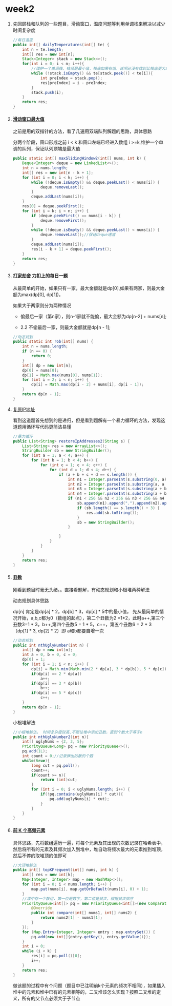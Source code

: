 # week2

1. 先回顾栈和队列的一些题目，滑动窗口，温度问题等利用单调栈来解决以减少时间复杂度

   ```java
   //每日温度
   public int[] dailyTemperatures(int[] te) {
       int n = te.length;
       int[] res = new int[n];
       Stack<Integer> stack = new Stack<>();
       for(int i = 0; i < n; i++){
           //维护一个单调栈，栈顶是最小值，栈底如果有值，说明还没有找到比栈底更大的值
           while (!stack.isEmpty() && te[stack.peek()] < te[i]){
               int preIndex = stack.pop();
               res[preIndex] = i - preIndex;
           }
           stack.push(i);
       }
       return res;
   }
   ```

2. #### [滑动窗口最大值](https://leetcode-cn.com/problems/sliding-window-maximum/)

   之前是用的双指针的方法，看了几遍用双端队列解题的思路，具体思路

   分两个阶段，窗口形成之前 i < k 和窗口左端已经进入数组 i >=k,维护一个单调的队列，保证队列顶端是最大值

   ```java
   public static int[] maxSlidingWindow2(int[] nums, int k) {
       Deque<Integer> deque = new LinkedList<>();
       int n = nums.length;
       int[] res = new int[n - k + 1];
       for (int i = 0; i < k; i++) {
           while (!deque.isEmpty() && deque.peekLast() < nums[i]) {
               deque.removeLast();
           }
           deque.addLast(nums[i]);
       }
       res[0] = deque.peekFirst();
       for (int i = k; i < n; i++) {
           if (deque.peekFirst() == nums[i - k]) {
               deque.removeFirst();
           }
           while (!deque.isEmpty() && deque.peekLast() < nums[i]) {
               deque.removeLast();//保证deque递减
           }
           deque.addLast(nums[i]);
           res[i - k + 1] = deque.peekFirst();
       }
       return res;
   }
   ```

3. #### [打家劫舍](https://leetcode-cn.com/problems/house-robber/) 力扣上的每日一题

   从最简单的开始，如果只有一家，最大金额就是dp[0],如果有两家，则最大金额为max(dp[0], dp[1])，

   如果大于两家则分为两种情况

   - 偷最后一家（第n家），则n-1家就不能偷，最大金额为dp[n-2] + nums[n];

   - 2.2 不偷最后一家，则最大金额就是dp[n - 1];

   ```java
   //动态规划
   public static int rob(int[] nums) {
       int n = nums.length;
       if (n == 0) {
           return 0;
       }
       int[] dp = new int[n];
       dp[0] = nums[0];
       dp[1] = Math.max(nums[0], nums[1]);
       for (int i = 2; i < n; i++) {
           dp[i] = Math.max(dp[i - 2] + nums[i], dp[i - 1]);
       }
       return dp[n - 1];
   }
   ```

   

4. [复原IP地址](https://leetcode-cn.com/problems/restore-ip-addresses/)

   看到这道题首先想到的是递归，但是看到题解有一个暴力循环的方法，发现这道题用循环写代码更简洁易懂	

   ```java
   //暴力循环
   public List<String> restoreIpAddresses2(String s) {
       List<String> res = new ArrayList<>();
       StringBuilder sb = new StringBuilder();
       for (int a = 1; a < 4; a++) {
           for (int b = 1; b < 4; b++) {
               for (int c = 1; c < 4; c++) {
                   for (int d = 1; d < 4; d++) {
                       if (a + b + c + d == s.length()) {
                           int n1 = Integer.parseInt(s.substring(0, a));
                           int n2 = Integer.parseInt(s.substring(a, a + b));
                           int n3 = Integer.parseInt(s.substring(a + b, a + b + c));
                           int n4 = Integer.parseInt(s.substring(a + b + c));
                           if (n1 < 256 && n2 < 256 && n3 < 256 && n4 < 256) {
                               sb.append(n1).append(".").append(n2).append(".").append(n3).append(".").append(n4);
                               if (sb.length() == s.length() + 3) {
                                   res.add(sb.toString());
                               }
                               sb = new StringBuilder();
                           }
   
                       }
                   }
               }
           }
       }
       return res;
   }
   ```

5. #### [丑数](https://leetcode-cn.com/problems/chou-shu-lcof/)

   刚看到题目时毫无头绪。。直接看题解，有动态规划和小根堆两种解法

   动态规划具体思路

   dp[n] 肯定是dp[a] * 2，dp[b] * 3，dp[c] * 5中的最小值， 先从最简单的情况开始，a,b,c都为0（数组的起点），第二个丑数为2 =1*2，此时a++,第三个丑数3=1 * 3，b++,第四个丑数5 = 1 * 5，c++，第五个丑数6 = 2 * 3 （dp[1] * 3, dp[2] * 2）即 a和b都要自增一次

   ```java
   //动态规划
   public int nthUglyNumber(int n) {
       int[] dp = new int[n];
       int a = 0, b = 0, c = 0;
       dp[0] = 1;
       for (int i = 1; i < n; i++) {
           dp[i] = Math.min(Math.min(2 * dp[a], 3 * dp[b]), 5 * dp[c]);
           if(dp[i] == 2 * dp[a])
               a++;
           if(dp[i] == 3 * dp[b])
               b++;
           if(dp[i] == 5 * dp[c])
               c++;
       }
       return dp[n - 1];
   }
   ```

   小根堆解法

   ```java
   //小根堆解法， 时间复杂度较高,不断往堆中添加丑数，直到个数大于等于n
   public int nthUglyNumber2(int n){
       int[] uglyNums = {2, 3, 5};
       PriorityQueue<Long> pq = new PriorityQueue<>();
       pq.add(1L);
       int count = 0;//记录弹出的数的个数
       while(true){
           long cut = pq.poll();
           count++;
           if(count >= n){
               return (int)cut;
           }
           for (int i = 0; i < uglyNums.length; i++) {
               if(!pq.contains(uglyNums[i] * cut)){
                   pq.add(uglyNums[i] * cut);
               }
           }
       }
   }
   ```

6. #### [ 前 K 个高频元素](https://leetcode-cn.com/problems/top-k-frequent-elements/)

   具体思路，先将数组遍历一遍，将每个元素及其出现的次数记录在哈希表中，然后将所有的元素及其频次加入到堆中，堆自动将频次最大的元素推到堆顶，然后不停的取堆顶的值即可

   ```java
   //大顶堆解法
   public int[] topKFrequent(int[] nums, int k) {
       int[] res = new int[k];
       Map<Integer, Integer> map = new HashMap<>();
       for (int i = 0; i < nums.length; i++) {
           map.put(nums[i], map.getOrDefault(nums[i], 0) + 1);
       }
       //堆中存一个数组，第一位是数字，第二位是频次，根据频次排序
       PriorityQueue<int[]> pq = new PriorityQueue<int[]>(new Comparator<int[]>() {
           @Override
           public int compare(int[] nums1, int[] nums2) {
               return nums2[1] - nums1[1];
           }
       });
       for (Map.Entry<Integer, Integer> entry : map.entrySet()) {
           pq.add(new int[]{entry.getKey(), entry.getValue()});
       }
       int i = 0;
       while (i < k) {
           res[i] = pq.poll()[0];
           i++;
       }
       return res;
   }
   ```

   做该题的过程中有个问题（题目中已注明前k个元素的频次不相同），如果插入堆中的元素和堆中已有的元素相等的，二叉堆该怎么实现？按照二叉堆的定义，所有的父节点必须大于子节点
